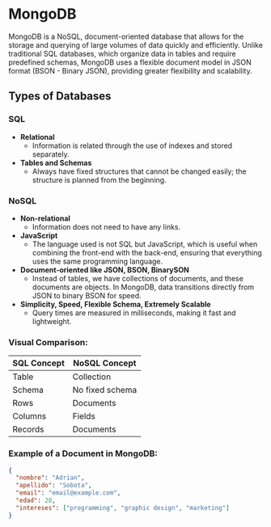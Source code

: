 # MongoDB

MongoDB is a NoSQL, document-oriented database that allows for the storage and querying of large volumes of data quickly and efficiently. Unlike traditional SQL databases, which organize data in tables and require predefined schemas, MongoDB uses a flexible document model in JSON format (BSON - Binary JSON), providing greater flexibility and scalability.

## Types of Databases

### SQL

- **Relational**
  - Information is related through the use of indexes and stored separately.
- **Tables and Schemas**
  - Always have fixed structures that cannot be changed easily; the structure is planned from the beginning.

### NoSQL

- **Non-relational**
  - Information does not need to have any links.
- **JavaScript**
  - The language used is not SQL but JavaScript, which is useful when combining the front-end with the back-end, ensuring that everything uses the same programming language.
- **Document-oriented like JSON, BSON, BinarySON**
  - Instead of tables, we have collections of documents, and these documents are objects. In MongoDB, data transitions directly from JSON to binary BSON for speed.
- **Simplicity, Speed, Flexible Schema, Extremely Scalable**
  - Query times are measured in milliseconds, making it fast and lightweight.

### Visual Comparison:

| SQL Concept | NoSQL Concept      |
| ----------- | ------------------ |
| Table       | Collection         |
| Schema      | No fixed schema    |
| Rows        | Documents          |
| Columns     | Fields             |
| Records     | Documents          |

### Example of a Document in MongoDB:

```json
{
  "nombre": "Adrian",
  "apellido": "Sobota",
  "email": "email@example.com",
  "edad": 28,
  "intereses": ["programming", "graphic design", "marketing"]
}
